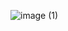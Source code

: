 
![image (1)](https://github.com/heroesofcode/pullpanda/assets/13969802/f13650bf-26ef-46f9-a44a-44df50eb58c1)
